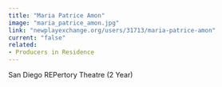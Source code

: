 ```yaml
---
title: "Maria Patrice Amon"
image: "maria_patrice_amon.jpg"
link: "newplayexchange.org/users/31713/maria-patrice-amon"
current: "false"
related:
- Producers in Residence
---
```


San Diego REPertory Theatre (2 Year)

